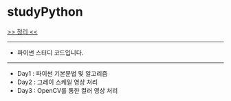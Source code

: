 # studyPython
[>> 정리 <<](https://velog.io/@psh4204/series/Python)

---
* 파이썬 스터디 코드입니다.
---
* Day1 : 파이썬 기본문법 및 알고리즘 
* Day2 : 그레이 스케일 영상 처리
* Day3 : OpenCV를 통한 컬러 영상 처리
